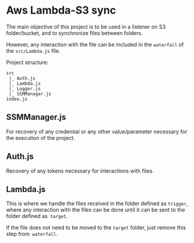 # Aws Lambda-S3 sync

The main objective of this project is to be used in a listener on S3 folder/bucket, and to synchronize files between folders.

However, any interaction with the file can be included in the `waterfall` of the `src/Lambda.js` file.

Project structure:
```
src
 |_ Auth.js
 |_ Lambda.js
 |_ Logger.js
 |_ SSMManager.js
index.js
```

## SSMManager.js

For recovery of any credential or any other value/parameter necessary for the execution of the project.

## Auth.js

Recovery of any tokens necessary for interactions with files.

## Lambda.js

This is where we handle the files received in the folder defined as `trigger`, where any interaction with the files can be done until it can be sent to the folder defined as` target`.

If the file does not need to be moved to the `target` folder, just remove this step from` waterfall`.